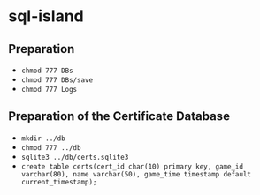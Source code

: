 # sql-island

## Preparation
* ```chmod 777 DBs```
* ```chmod 777 DBs/save```
* ```chmod 777 Logs```

## Preparation of the Certificate Database
* ```mkdir ../db```
* ```chmod 777 ../db```
* ```sqlite3 ../db/certs.sqlite3```
* ```create table certs(cert_id char(10) primary key, game_id varchar(80), name varchar(50), game_time timestamp default current_timestamp);```

